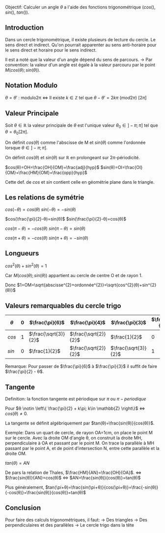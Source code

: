 
Objectif: Calculer un angle $θ$ a l'aide des fonctions trigonométrique ($cos()$, $sin()$, $tan()$).

## Introduction 
Dans un cercle trigonométrique, il existe plusieurs de lecture du cercle. Le sens direct et indirect. Qu'on pourrait apparenter au sens anti-horaire pour le sens direct et horaire pour le sens indirect.

Il est a noté que la valeur d'un angle dépend du sens de parcours.
-> Par convention: la valeur d'un angle est égale à la valeur parcouru par le point $M(cos(θ); sin(θ))$.


## Notation Modulo
$θ=θ'$ :
		modulo2π $\iff$ Il existe $k\in \mathbb{Z}$ tel que $θ-θ'=2kπ$
		$(mod2π)$
		$[2π]$


## Valeur Principale

Soit $θ \in \mathbb{R}$ la valeur principale de $θ$ est l'unique valeur $θ_{0} \in ]-π;π]$ tel que $θ = θ_{0}[2π]$.

On définit $cos(θ)$ comme l'abscisse de M et $sin(θ)$ comme l'ordonnée lorsque $θ \in ]-π;π]$.

On définit $cos(θ)$ et $sin(θ)$ sur $\mathbb{R}$ en prolongeant sur $2\pi$-périodicité.

$cos(θ)=OH=\frac{OH}{OM}=\frac{adj}{hyp}$ 
$sin(θ)=OI=\frac{OI}{OM}=\frac{HM}{OM}=\frac{opp}{hyp}$

Cette def. de $cos$ et $sin$ contient celle en géométrie plane dans le triangle.


## Les relations de symétrie
$cos(-θ)=cos(θ)$
$sin(-θ)=-sin(θ)$

$cos(\frac{\pi}{2}-θ)=sin(θ)$
$sin(\frac{\pi}{2}-θ)=cos(θ)$

$cos(\pi-θ) = -cos(θ)$
$sin(\pi-θ)=sin(θ)$

$cos(\pi+θ) = -cos(θ)$
$sin(\pi+θ)=-sin(θ)$


## Longueurs

$cos^{2}(θ)+sin^{2}(θ) = 1$

Car $M(cos(θ); sin(θ))$ appartient au cercle de centre O et de rayon 1.

Donc $1=OM=\sqrt{abscisse^{2}+ordonnée^{2}}=\sqrt{cos^{2}(θ)+sin^{2}(θ)}$


## Valeurs remarquables du cercle trigo

| $θ$    | 0    | $\frac{\pi}{6}$      | $\frac{\pi}{4}$      | $\frac{\pi}{3}$      | $\frac{\pi}{2}$ |
| ---- | ---- | -------------------- | -------------------- | -------------------- | --------------- |
| $cos$  | 1    | $\frac{\sqrt{3}}{2}$ | $\frac{\sqrt{2}}{2}$ | $\frac{1}{2}$        | 0               |
| $sin$  | 0    | $\frac{1}{2}$        | $\frac{\sqrt{2}}{2}$ | $\frac{\sqrt{3}}{2}$ | 1               |

Remarque: Pour passer de $\frac{\pi}{6}$ à $\frac{\pi}{3}$ il suffit de faire $\frac{\pi}{2} - θ$.


## Tangente

Definition: la fonction tangente est périodique sur $\pi$ ou $\pi-periodique$

Pour $θ \notin \left\{ \frac{\pi}{2} + k\pi; k\in \mathbb{Z} \right\}$ $\iff$ $cos(θ) \ne 0$.

La tangente se définit algébriquement par $tan(θ)=\frac{sin(θ)}{cos(θ)}$.


Exemple:
Dans un quart de cercle, de rayon OA=1cm, on place le point M sur le cercle. Avec la droite OM d'angle θ, on construit la droite MH, perpendiculaire à OA et passant par le point M. On trace la parallèle à MH passant par le point A, et de point d’intersection N, entre cette parallèle et la droite OM.

$tan(θ)=AN$

De pars la relation de Thales, $\frac{HM}{AN}=\frac{OH}{OA}$.
$\iff$ $\frac{sin(θ)}{AN}=cos(θ)$
$\iff$ $AN=\frac{sin(θ)}{cos(θ)}=tan(θ)$


Plus généralement, 
$tan(\pi+θ)=\frac{sin(\pi+θ)}{cos(\pi+θ)}=\frac{-sin(θ)}{-cos(θ)}=\frac{sin(θ)}{cos(θ)}=tan(θ)$


## Conclusion

Pour faire des calculs trigonométriques, il faut:
-> Des triangles
-> Des perpendiculaires et des parallèles
-> Le cercle trigo dans la tête





